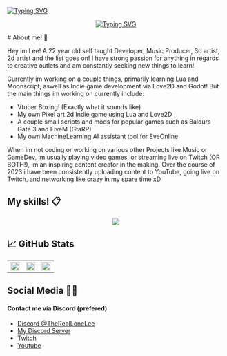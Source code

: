 <a href="https://git.io/typing-svg"><img src="https://readme-typing-svg.demolab.com?font=Fira+Code&duration=1500&pause=250&color=FF006D&multiline=true&width=1000&height=250&lines=PS+C%3A%5CGithub%5CTheRealLoneLee%5CREADME%3E+luvit+.%2Freadme.lua;%7C+%5BINFO%5D++++%7C+TheRealLoneLee+v22.07.22;%7C+%5BINFO%5D++++%7C+Authenticated+as+TheRealLonelee;%7C+%5BINFO%5D++++%7C+Launching+shard+0+(1+out+of+1)..;%7C+%5BINFO%5D++++%7C+Shard+0+%3A+Received;%7C+%5BINFO%5D++++%7C+Shard+0+%3A+Received+READY" alt="Typing SVG" /></a>
<p align="center">
<a href="https://git.io/typing-svg"><img src="https://readme-typing-svg.demolab.com?font=Press+Start+2P&duration=2500&pause=1500&color=FF006D&center=true&multiline=true&width=500&lines=%5C%5C+ENTRY+ACCEPTED+%2F%2F" alt="Typing SVG" /></a>
</p>
# About me! 🖤

Hey im Lee! A 22 year old self taught Developer, Music Producer, 3d artist, 2d artist and the list goes on! I have strong passion for anything in regards to creative outlets and am constantly seeking new things to learn!

Currently im working on a couple things, primarily learning Lua and Moonscript, aswell as Indie game development via Love2D and Godot! But the main things im working on currently include:

- Vtuber Boxing! (Exactly what it sounds like)
- My own Pixel art 2d Indie game using Lua and Love2D
- A couple small scripts and mods for popular games such as Baldurs Gate 3 and FiveM (GtaRP)
- My own MachineLearning AI assistant tool for EveOnline

When im not coding or working on various other Projects like Music or GameDev, im usually playing video games, or streaming live on Twitch (OR BOTH!), im an inspiring content creator in the making. Over the course of 2023 i have been consistently uploading content to YouTube, going live on Twitch, and networking like crazy in my spare time xD 

## My skills! 📋
<p align = center>
  <a href="https://skillicons.dev">
  <img src="https://skillicons.dev/icons?i=lua,html,css,js,astro,cs,aws,cloudflare,firebase,py,flask,gcp,github,godot,unity,unreal,vscode,nodejs,tensorflow,ableton,discord,sqlite,pr,ps,linux,bots,blender,azure&perline=7" />
  </a>
</p>

## &#x1f4c8; GitHub Stats

<table>
  <tr>
    <td><img src="http://github-profile-summary-cards.vercel.app/api/cards/repos-per-language?username=thereallonelee&theme=2077"  display=block width=100%></td>
    <td><img src="http://github-profile-summary-cards.vercel.app/api/cards/stats?username=thereallonelee&theme=2077"
  display=block width=100%></td>
    <td><img src="http://github-profile-summary-cards.vercel.app/api/cards/most-commit-language?username=TheRealLoneLee&theme=2077"  display=block width=100%></td>
  </tr>
</table>


## Social Media 🧑‍💻
#### Contact me via Discord (prefered)
- [Discord @TheRealLoneLee](discordapp.com/users/434500063989989376)
- [My Discord Server](https://discord.gg/qea7NTugyr)
- [Twitch](https://www.twitch.tv/thareallonelee)
- [Youtube](https://www.youtube.com/c/TheRealLonelee)

